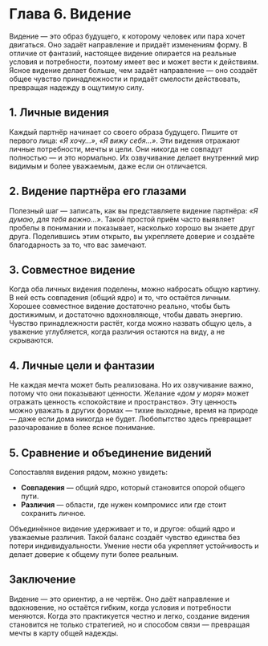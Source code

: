 # Глава 6. Видение

Видение — это образ будущего, к которому человек или пара хочет двигаться. Оно задаёт направление и придаёт изменениям форму. В отличие от фантазий, настоящее видение опирается на реальные условия и потребности, поэтому имеет вес и может вести к действиям. Ясное видение делает больше, чем задаёт направление — оно создаёт общее чувство принадлежности и придаёт смелости действовать, превращая надежду в ощутимую силу.

## 1. Личные видения

Каждый партнёр начинает со своего образа будущего. Пишите от первого лица: *«Я хочу…»*, *«Я вижу себя…»*. Эти видения отражают личные потребности, мечты и цели. Они никогда не совпадут полностью — и это нормально. Их озвучивание делает внутренний мир видимым и более уважаемым, даже если он отличается.

## 2. Видение партнёра его глазами

Полезный шаг — записать, как вы представляете видение партнёра: *«Я думаю, для тебя важно…»*. Такой простой приём часто выявляет пробелы в понимании и показывает, насколько хорошо вы знаете друг друга. Поделившись этим открыто, вы укрепляете доверие и создаёте благодарность за то, что вас замечают.

## 3. Совместное видение

Когда оба личных видения поделены, можно набросать общую картину. В ней есть совпадения (общий ядро) и то, что остаётся личным. Хорошее совместное видение достаточно реально, чтобы быть достижимым, и достаточно вдохновляюще, чтобы давать энергию. Чувство принадлежности растёт, когда можно назвать общую цель, а уважение углубляется, когда различия остаются на виду, а не скрываются.

## 4. Личные цели и фантазии

Не каждая мечта может быть реализована. Но их озвучивание важно, потому что они показывают ценности. Желание *«дом у моря»* может отражать ценность «спокойствие и пространство». Эту ценность можно уважать в других формах — тихие выходные, время на природе — даже если дома никогда не будет. Любопытство здесь превращает разочарование в более ясное понимание.

## 5. Сравнение и объединение видений

Сопоставляя видения рядом, можно увидеть:

- **Совпадения** — общий ядро, который становится опорой общего пути.
- **Различия** — области, где нужен компромисс или где стоит сохранить личное.

Объединённое видение удерживает и то, и другое: общий ядро и уважаемые различия. Такой баланс создаёт чувство единства без потери индивидуальности. Умение нести оба укрепляет устойчивость и делает доверие к общему пути более реальным.

## Заключение

Видение — это ориентир, а не чертёж. Оно даёт направление и вдохновение, но остаётся гибким, когда условия и потребности меняются. Когда это практикуется честно и легко, создание видения становится не только стратегией, но и способом связи — превращая мечты в карту общей надежды.
